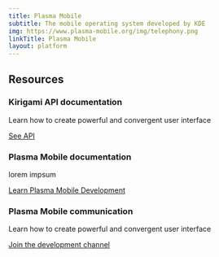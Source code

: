 ```yaml
---
title: Plasma Mobile
subtitle: The mobile operating system developed by KDE
img: https://www.plasma-mobile.org/img/telephony.png
linkTitle: Plasma Mobile
layout: platform
---
```


<div class="ressources text-center container">
  <h2>Resources</h2>
  <div class="row justify-content-center">
    <div class="col">
      <h3>Kirigami API documentation</h3>
      <p>Learn how to create powerful and convergent user interface</p>
      <div><a href="https://api.kde.org/frameworks/kirigami/html/" class="learn-more">See API</a></div>
    </div>
    <div class="col d-flex flex-column">
      <h3>Plasma Mobile documentation</h3>
      <p>lorem impsum</p>
      <div class="mt-auto"><a href="https://invent.kde.org/plasma/plasma-mobile/-/wikis/home" class="learn-more">Learn Plasma Mobile Development</a></div>
    </div>
    <div class="col d-flex flex-column">
      <h3>Plasma Mobile communication</h3>
      <p>Learn how to create powerful and convergent user interface</p>
      <div class="mt-auto"><a href="https://matrix.to/#/#plasmamobile:matrix.org" class="learn-more">Join the development channel</a></div>
    </div>
  </div>
</div>
